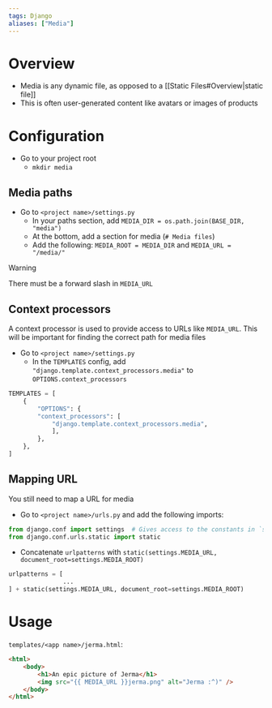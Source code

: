 ```yaml
---
tags: Django 
aliases: ["Media"]
---
```


# Overview
- Media is any dynamic file, as opposed to a [[Static Files#Overview|static file]]
- This is often user-generated content like avatars or images of products

# Configuration
- Go to your project root
	- `mkdir media`

## Media paths
- Go to `<project name>/settings.py`
	- In your paths section, add `MEDIA_DIR = os.path.join(BASE_DIR, "media")`
	- At the bottom, add a section for media (`# Media files`)
	- Add the following: `MEDIA_ROOT = MEDIA_DIR` and `MEDIA_URL = "/media/"`

> [!WARNING]
> There must be a forward slash in `MEDIA_URL`

## Context processors
A context processor is used to provide access to URLs like `MEDIA_URL`. This will be important for finding the correct path for media files

- Go to `<project name>/settings.py`
	- In the `TEMPLATES` config, add `"django.template.context_processors.media"` to `OPTIONS.context_processors`
```python
TEMPLATES = [
	{
		"OPTIONS": {
		"context_processors": [
			"django.template.context_processors.media",
			],
		},
	},
]
```

## Mapping URL
You still need to map a URL for media
- Go to `<project name>/urls.py` and add the following imports:
```python
from django.conf import settings  # Gives access to the constants in `settings.py`
from django.conf.urls.static import static
```
- Concatenate `urlpatterns` with `static(settings.MEDIA_URL, document_root=settings.MEDIA_ROOT)`
```python
urlpatterns = [
			   ...
] + static(settings.MEDIA_URL, document_root=settings.MEDIA_ROOT)
```

# Usage
`templates/<app name>/jerma.html`:
```html
<html>
	<body>
		<h1>An epic picture of Jerma</h1>
		<img src="{{ MEDIA_URL }}jerma.png" alt="Jerma :^)" />
	</body>
</html>
```
